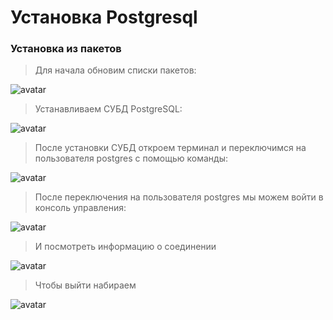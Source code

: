 # Установка Postgresql
### Установка из пакетов
>Для начала обновим списки пакетов:
>
![avatar](https://sun9-19.userapi.com/impg/eQdae24Gp5giAd6GUAaWkTGzHSW1siQ1EfpsEg/XHBDfoBCt78.jpg?size=563x404&quality=96&sign=c96012fe2a86de5d1081017c76e26db1&type=album)
>Устанавливаем СУБД PostgreSQL:
>
 ![avatar](https://sun9-43.userapi.com/impg/Cxokv_mWfiKndtfQPSQMkjWH73W2CipATQ0Ekw/oOy08p77f7o.jpg?size=569x402&quality=96&sign=a3a7805191d382b6997ded7f13bf26e3&type=album)
>После установки СУБД откроем терминал и переключимся на пользователя postgres с помощью команды:
>
![avatar](https://sun9-45.userapi.com/impg/SnoY9lxniRxXa5Ekju6XX7kFXILAk4xccYa6Fw/BV7rcsY2sGE.jpg?size=584x417&quality=96&sign=9fa8b3a83688fbfade657353199d3de7&type=album)
>После переключения на пользователя postgres мы можем войти в консоль управления:
>
 ![avatar](https://sun9-82.userapi.com/impg/lK-Hrnwwv-RYITAOO2SEEA0PKIQEQ8Xkxn5UOQ/9TK8bWCNrKY.jpg?size=574x64&quality=96&sign=553d6fd1c882a59f73502ad02176c419&type=album)
>И посмотреть информацию о соединении
>
  ![avatar](https://sun9-37.userapi.com/impg/N-lue4Qk9y5JHuCIGLspw-aJSBlePyZ39VwzWw/KAa6bZHo7O8.jpg?size=683x62&quality=96&sign=15747ae1ee10d1c7961d8d6304064cf3&type=album)
>Чтобы выйти набираем
>
 ![avatar](https://sun9-65.userapi.com/impg/nG79QncKjz7gH8Dd1yTzIOKxjR5SRIWm7rvBwA/_BO9oXeFZ6w.jpg?size=653x84&quality=96&sign=7b3097c60855e00665e55d5bc3fea20d&type=album)




